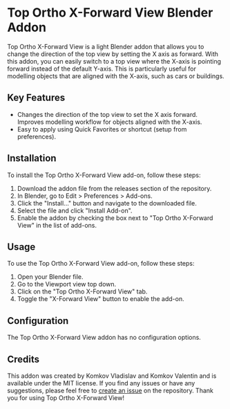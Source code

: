 # Top Ortho X-Forward View Blender Addon

Top Ortho X-Forward View is a light Blender addon that allows you to change the direction of the top view by setting the X axis as forward. With this addon, you can easily switch to a top view where the X-axis is pointing forward instead of the default Y-axis. This is particularly useful for modelling objects that are aligned with the X-axis, such as cars or buildings.

## Key Features

- Changes the direction of the top view to set the X axis forward.
Improves modelling workflow for objects aligned with the X-axis.
- Easy to apply using Quick Favorites or shortcut (setup from preferences).

## Installation

To install the Top Ortho X-Forward View add-on, follow these steps:

1. Download the addon file from the releases section of the repository.
2. In Blender, go to Edit > Preferences > Add-ons.
3. Click the "Install..." button and navigate to the downloaded file.
4. Select the file and click "Install Add-on".
5. Enable the addon by checking the box next to "Top Ortho X-Forward View" in the list of add-ons.

## Usage

To use the Top Ortho X-Forward View add-on, follow these steps:

1. Open your Blender file.
2. Go to the Viewport view top down.
3. Click on the "Top Ortho X-Forward View" tab.
4. Toggle the "X-Forward View" button to enable the add-on.

## Configuration

The Top Ortho X-Forward View addon has no configuration options.

## Credits

This addon was created by Komkov Vladislav and Komkov Valentin and is available under the MIT license. If you find any issues or have any suggestions, please feel free to [create an issue](https://github.com/your_username/top-ortho-x-forward-view-addon/issues/new) on the repository. Thank you for using Top Ortho X-Forward View!
